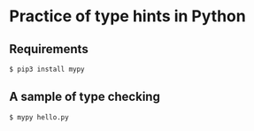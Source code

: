# Practice of type hints in Python

## Requirements

```bash
$ pip3 install mypy
```

## A sample of type checking

```bash
$ mypy hello.py
```